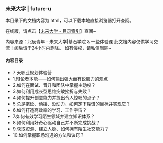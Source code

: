 ### 未来大学 | future-u

本目录下的文档内容为 html，可以下载本地直接浏览器打开查阅。

在线版，请点击【[未来大学 - 目录索引](https://mubu.com/doc/muGtGtiVU)】查阅~

内容来源：北辰青年 - 未来大学|基石学院 & 一些体验课
此文档内容仅供学习交流！阅后请于24小时内删除。
如有侵权，请私信删除~

#### 内容目录

- 7 天职业规划体验营
- 1.辩论者本能——如何输出强大而有说服力的观点
- 2.如何在面试、晋升和团队中掌握主动权？
- 3.如何利用成长型思维突破挫折与失败？
- 4.如何提升创意能力并提出令人惊叹的点子？
- 5.总是拖延、动摇、没动力，如何定下靠谱的目标并实现它？
- 6.如何打造高效率的学习、工作宇宙？
- 7.如何有效学习陌生领域并建立知识体系？
- 8.如何利用好奇心驱动自己并不断完成挑战？
- 9.获取资源、建立人脉、如何拥有陌生社交能力？
- 10.如何掌握职场沟通的方法和诀窍？
